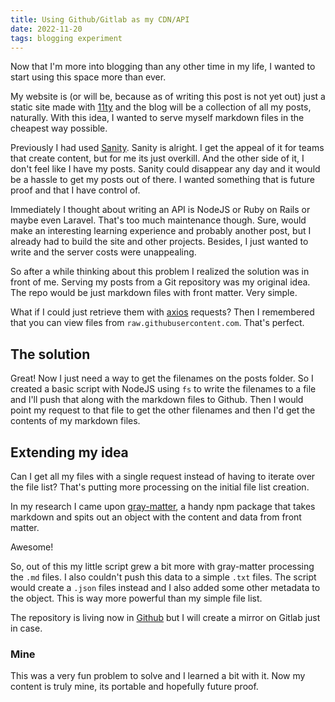 ```yaml
---
title: Using Github/Gitlab as my CDN/API
date: 2022-11-20
tags: blogging experiment
---
```


Now that I'm more into blogging than any other time in my life, I wanted to start using this space more than ever.

My website is (or will be, because as of writing this post is not yet out) just a static site made with [11ty](https://www.11ty.dev/) and the blog will be a collection of all my posts, naturally. With this idea, I wanted to serve myself markdown files in the cheapest way possible.

Previously I had used [Sanity](https://www.sanity.io/). Sanity is alright. I get the appeal of it for teams that create content, but for me its just overkill. And the other side of it, I don't feel like I have my posts. Sanity could disappear any day and it would be a hassle to get my posts out of there. I wanted something that is future proof and that I have control of.

Immediately I thought about writing an API is NodeJS or Ruby on Rails or maybe even Laravel. That's too much maintenance though. Sure, would make an interesting learning experience and probably another post, but I already had to build the site and other projects. Besides, I just wanted to write and the server costs were unappealing.

So after a while thinking about this problem I realized the solution was in front of me. Serving my posts from a Git repository was my original idea. The repo would be just markdown files with front matter. Very simple.

What if I could just retrieve them with [axios](https://github.com/axios/axios) requests? Then I remembered that you can view files from `raw.githubusercontent.com`. That's perfect.

## The solution

Great! Now I just need a way to get the filenames on the posts folder. So I created a basic script with NodeJS using `fs` to write the filenames to a file and I'll push that along with the markdown files to Github. Then I would point my request to that file to get the other filenames and then I'd get the contents of my markdown files.

## Extending my idea

Can I get all my files with a single request instead of having to iterate over the file list? That's putting more processing on the initial file list creation.

In my research I came upon [gray-matter](https://github.com/jonschlinkert/gray-matter), a handy npm package that takes markdown and spits out an object with the content and data from front matter.

Awesome!

So, out of this my little script grew a bit more with gray-matter processing the `.md` files. I also couldn't push this data to a simple `.txt` files. The script would create a `.json` files instead and I also added some other metadata to the object. This is way more powerful than my simple file list.

The repository is living now in [Github](https://github.com/adcpe/blog-content) but I will create a mirror on Gitlab just in case.

### Mine

This was a very fun problem to solve and I learned a bit with it. Now my content is truly mine, its portable and hopefully future proof.
